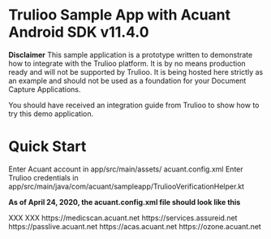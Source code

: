 # Trulioo Sample App with Acuant Android SDK v11.4.0

**Disclaimer**
This sample application is a prototype written to demonstrate how to integrate with the Trulioo platform. It is by no means production ready and will not be supported by Trulioo. It is being hosted here strictly as an example and should not be used as a foundation for your Document Capture Applications.

You should have received an integration guide from Trulioo to show how to try this demo application.

# Quick Start
Enter Acuant account in  app/src/main/assets/ acuant.config.xml
Enter Trulioo credentials in  app/src/main/java/com/acuant/sampleapp/TruliooVerificationHelper.kt
  
**As of April 24, 2020, the acuant.config.xml file should look like this**  
<?xml version="1.0" encoding="UTF-8" ?>  
<setting>  
    <acuant_username>XXX</acuant_username>  
    <acuant_password>XXX</acuant_password>  
    <acuant_subscription></acuant_subscription>  
    <ozone_subscription></ozone_subscription>  
    <med_endpoint>https://medicscan.acuant.net</med_endpoint>  
    <assureid_endpoint>https://services.assureid.net</assureid_endpoint>  
    <passive_liveness_endpoint>https://passlive.acuant.net</passive_liveness_endpoint>  
    <acas_endpoint>https://acas.acuant.net</acas_endpoint>  
    <ozone_endpoint>https://ozone.acuant.net</ozone_endpoint>  
</setting>  